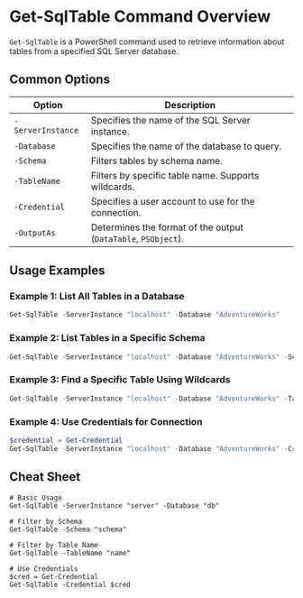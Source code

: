 # Get-SqlTable Command Overview

`Get-SqlTable` is a PowerShell command used to retrieve information about tables from a specified SQL Server database.

## Common Options

| Option           | Description                                               |
|------------------|-----------------------------------------------------------|
| `-ServerInstance`| Specifies the name of the SQL Server instance.            |
| `-Database`      | Specifies the name of the database to query.              |
| `-Schema`        | Filters tables by schema name.                            |
| `-TableName`     | Filters by specific table name. Supports wildcards.       |
| `-Credential`    | Specifies a user account to use for the connection.       |
| `-OutputAs`      | Determines the format of the output (`DataTable`, `PSObject`). |

## Usage Examples

### Example 1: List All Tables in a Database

```powershell
Get-SqlTable -ServerInstance "localhost" -Database "AdventureWorks"
```

### Example 2: List Tables in a Specific Schema

```powershell
Get-SqlTable -ServerInstance "localhost" -Database "AdventureWorks" -Schema "Sales"
```

### Example 3: Find a Specific Table Using Wildcards

```powershell
Get-SqlTable -ServerInstance "localhost" -Database "AdventureWorks" -TableName "Emp*"
```

### Example 4: Use Credentials for Connection

```powershell
$credential = Get-Credential
Get-SqlTable -ServerInstance "localhost" -Database "AdventureWorks" -Credential $credential
```

## Cheat Sheet

```plaintext
# Basic Usage
Get-SqlTable -ServerInstance "server" -Database "db"

# Filter by Schema
Get-SqlTable -Schema "schema"

# Filter by Table Name
Get-SqlTable -TableName "name"

# Use Credentials
$cred = Get-Credential
Get-SqlTable -Credential $cred
```
